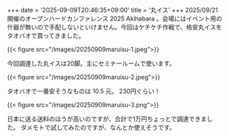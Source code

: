 +++
date = '2025-09-09T20:46:35+09:00'
title = '丸イス'
+++
2025/09/21開催のオープンハードカンファレンス 2025 Akihabara 。会場にはイベント用の什器が無いので手配しないといけません。今回はケチケチ作戦で、格安丸イスをタオバオで買ってきました。 

{{< figure src="/images/20250909maruisu-1.jpeg">}}
<!--more-->

今回調達した丸イスは20脚。主にセミナールームで使います。

{{< figure src="/images/20250909maruisu-2.jpeg">}}

タオバオで一番安そうなものは 10.5 元。 230円ぐらい！

{{< figure src="/images/20250909maruisu-3.png">}}

日本に送る送料のほうが高いのですが、合計で1万円ちょっとで調達できました。
ダメモトで試してみたのですが、なんとか使えそうです。
